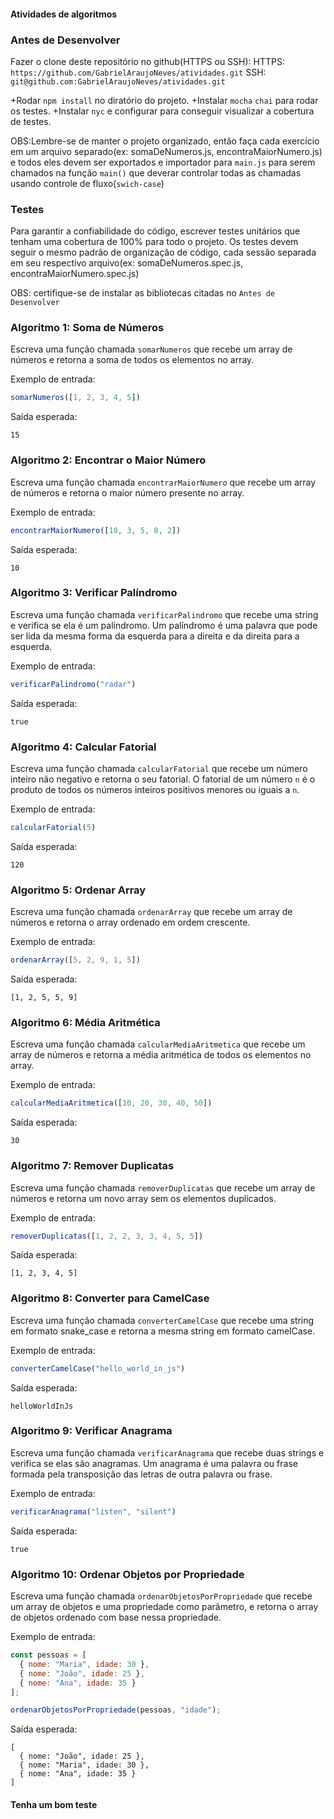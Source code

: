 #### Atividades de algoritmos

### Antes de Desenvolver
Fazer o clone deste repositório no github(HTTPS ou SSH):
HTTPS: `https://github.com/GabrielAraujoNeves/atividades.git`
SSH: `git@github.com:GabrielAraujoNeves/atividades.git`

+Rodar `npm install` no diratório do projeto.
+Instalar `mocha` `chai` para rodar os testes.
+Instalar `nyc` e configurar para conseguir visualizar a cobertura de testes.

OBS:Lembre-se de manter o projeto organizado, então faça cada exercício em um arquivo separado(ex: somaDeNumeros.js, encontraMaiorNumero.js)
e todos eles devem ser exportados e importador para `main.js` para serem chamados na função `main()` que deverar controlar todas as chamadas usando controle de fluxo(`swich-case`)

### Testes

Para garantir a confiabilidade do código, escrever testes unitários que tenham uma cobertura de 100% para todo o projeto.
Os testes devem seguir o mesmo padrão de organização de código, cada sessão separada em seu respectivo arquivo(ex: somaDeNumeros.spec.js, encontraMaiorNumero.spec.js)

OBS: certifique-se de instalar as bibliotecas citadas no `Antes de Desenvolver`

### Algoritmo 1: Soma de Números

Escreva uma função chamada `somarNumeros` que recebe um array de números e retorna a soma de todos os elementos no array.

Exemplo de entrada:
```javascript
somarNumeros([1, 2, 3, 4, 5])
```

Saída esperada:
```
15
```

### Algoritmo 2: Encontrar o Maior Número

Escreva uma função chamada `encontrarMaiorNumero` que recebe um array de números e retorna o maior número presente no array.

Exemplo de entrada:
```javascript
encontrarMaiorNumero([10, 3, 5, 8, 2])
```

Saída esperada:
```
10
```

### Algoritmo 3: Verificar Palíndromo

Escreva uma função chamada `verificarPalindromo` que recebe uma string e verifica se ela é um palíndromo. Um palíndromo é uma palavra que pode ser lida da mesma forma da esquerda para a direita e da direita para a esquerda.

Exemplo de entrada:
```javascript
verificarPalindromo("radar")
```

Saída esperada:
```
true
```

### Algoritmo 4: Calcular Fatorial

Escreva uma função chamada `calcularFatorial` que recebe um número inteiro não negativo e retorna o seu fatorial. O fatorial de um número `n` é o produto de todos os números inteiros positivos menores ou iguais a `n`.

Exemplo de entrada:
```javascript
calcularFatorial(5)
```

Saída esperada:
```
120
```

### Algoritmo 5: Ordenar Array

Escreva uma função chamada `ordenarArray` que recebe um array de números e retorna o array ordenado em ordem crescente.

Exemplo de entrada:
```javascript
ordenarArray([5, 2, 9, 1, 5])
```

Saída esperada:
```
[1, 2, 5, 5, 9]
```

### Algoritmo 6: Média Aritmética

Escreva uma função chamada `calcularMediaAritmetica` que recebe um array de números e retorna a média aritmética de todos os elementos no array.

Exemplo de entrada:
```javascript
calcularMediaAritmetica([10, 20, 30, 40, 50])
```

Saída esperada:
```
30
```

### Algoritmo 7: Remover Duplicatas

Escreva uma função chamada `removerDuplicatas` que recebe um array de números e retorna um novo array sem os elementos duplicados.

Exemplo de entrada:
```javascript
removerDuplicatas([1, 2, 2, 3, 3, 4, 5, 5])
```

Saída esperada:
```
[1, 2, 3, 4, 5]
```

### Algoritmo 8: Converter para CamelCase

Escreva uma função chamada `converterCamelCase` que recebe uma string em formato snake_case e retorna a mesma string em formato camelCase.

Exemplo de entrada:
```javascript
converterCamelCase("hello_world_in_js")
```

Saída esperada:
```
helloWorldInJs
```

### Algoritmo 9: Verificar Anagrama

Escreva uma função chamada `verificarAnagrama` que recebe duas strings e verifica se elas são anagramas. Um anagrama é uma palavra ou frase formada pela transposição das letras de outra palavra ou frase.

Exemplo de entrada:
```javascript
verificarAnagrama("listen", "silent")
```

Saída esperada:
```
true
```

### Algoritmo 10: Ordenar Objetos por Propriedade

Escreva uma função chamada `ordenarObjetosPorPropriedade` que recebe um array de objetos e uma propriedade como parâmetro, e retorna o array de objetos ordenado com base nessa propriedade.

Exemplo de entrada:
```javascript
const pessoas = [
  { nome: "Maria", idade: 30 },
  { nome: "João", idade: 25 },
  { nome: "Ana", idade: 35 }
];

ordenarObjetosPorPropriedade(pessoas, "idade");
```

Saída esperada:
```
[
  { nome: "João", idade: 25 },
  { nome: "Maria", idade: 30 },
  { nome: "Ana", idade: 35 }
]
```
#### Tenha um bom teste